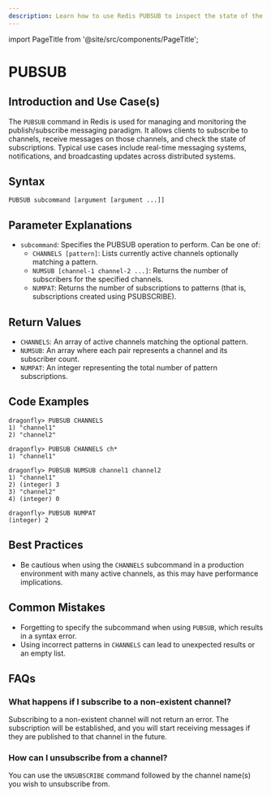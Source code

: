 ```yaml
---
description: Learn how to use Redis PUBSUB to inspect the state of the Pub/Sub subsystem, perfect for monitoring your messaging infrastructure.
---
```


import PageTitle from '@site/src/components/PageTitle';

# PUBSUB

<PageTitle title="Redis PUBSUB Explained (Better Than Official Docs)" />

## Introduction and Use Case(s)

The `PUBSUB` command in Redis is used for managing and monitoring the publish/subscribe messaging paradigm. It allows clients to subscribe to channels, receive messages on those channels, and check the state of subscriptions. Typical use cases include real-time messaging systems, notifications, and broadcasting updates across distributed systems.

## Syntax

```plaintext
PUBSUB subcommand [argument [argument ...]]
```

## Parameter Explanations

- `subcommand`: Specifies the PUBSUB operation to perform. Can be one of:
  - `CHANNELS [pattern]`: Lists currently active channels optionally matching a pattern.
  - `NUMSUB [channel-1 channel-2 ...]`: Returns the number of subscribers for the specified channels.
  - `NUMPAT`: Returns the number of subscriptions to patterns (that is, subscriptions created using PSUBSCRIBE).

## Return Values

- `CHANNELS`: An array of active channels matching the optional pattern.
- `NUMSUB`: An array where each pair represents a channel and its subscriber count.
- `NUMPAT`: An integer representing the total number of pattern subscriptions.

## Code Examples

```cli
dragonfly> PUBSUB CHANNELS
1) "channel1"
2) "channel2"

dragonfly> PUBSUB CHANNELS ch*
1) "channel1"

dragonfly> PUBSUB NUMSUB channel1 channel2
1) "channel1"
2) (integer) 3
3) "channel2"
4) (integer) 0

dragonfly> PUBSUB NUMPAT
(integer) 2
```

## Best Practices

- Be cautious when using the `CHANNELS` subcommand in a production environment with many active channels, as this may have performance implications.

## Common Mistakes

- Forgetting to specify the subcommand when using `PUBSUB`, which results in a syntax error.
- Using incorrect patterns in `CHANNELS` can lead to unexpected results or an empty list.

## FAQs

### What happens if I subscribe to a non-existent channel?

Subscribing to a non-existent channel will not return an error. The subscription will be established, and you will start receiving messages if they are published to that channel in the future.

### How can I unsubscribe from a channel?

You can use the `UNSUBSCRIBE` command followed by the channel name(s) you wish to unsubscribe from.
